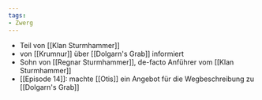 ```yaml
---
tags:
- Zwerg
---
```


- Teil von [[Klan Sturmhammer]]
- von [[Krumnur]] über [[Dolgarn's Grab]] informiert
- Sohn von [[Regnar Sturmhammer]], de-facto Anführer vom [[Klan Sturmhammer]]
- [[Episode 14]]: machte [[Otis]] ein Angebot für die Wegbeschreibung zu [[Dolgarn's Grab]]
